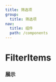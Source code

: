 ```yaml
---
title: 筛选项
group: 
  title: 筛选项
nav:
  title: 组件
  path: /components
---
```


# FilterItems
### 展示

<code src="./demos/basic.tsx" />

<API/>
